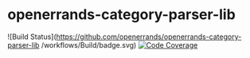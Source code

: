 # openerrands-category-parser-lib
![Build Status](https://github.com/openerrands/openerrands-category-parser-lib /workflows/Build/badge.svg)
[![Code Coverage](https://codecov.io/gh/openerrands/openerrands-category-parser-lib/branch/main/graph/badge.svg?token=4R9HL2PJ2D)](https://codecov.io/gh/openerrands/openerrands-category-parser-lib/branch/main)
